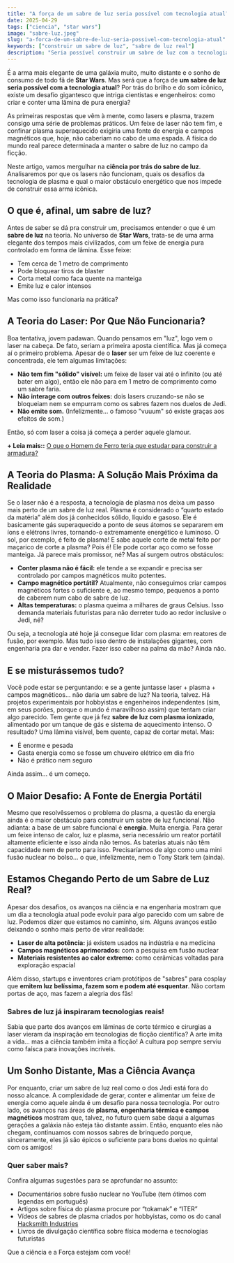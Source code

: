 ```yaml
---
title: "A força de um sabre de luz seria possível com tecnologia atual?"
date: 2025-04-29
tags: ["ciencia", "star wars"]
image: "sabre-luz.jpeg"
slug: "a-forca-de-um-sabre-de-luz-seria-possivel-com-tecnologia-atual"
keywords: ["construir um sabre de luz", "sabre de luz real"]
description: "Seria possível construir um sabre de luz com a tecnologia atual? A ciência explica os desafios do plasma e da energia!"
---
```


É a arma mais elegante de uma galáxia muito, muito distante e o sonho de consumo de todo fã de **Star Wars**. Mas será que a força de **um sabre de luz seria possível com a tecnologia atual**? Por trás do brilho e do som icônico, existe um desafio gigantesco que intriga cientistas e engenheiros: como criar e conter uma lâmina de pura energia?

As primeiras respostas que vêm à mente, como lasers e plasma, trazem consigo uma série de problemas práticos. Um feixe de laser não tem fim, e confinar plasma superaquecido exigiria uma fonte de energia e campos magnéticos que, hoje, não caberiam no cabo de uma espada. A física do mundo real parece determinada a manter o sabre de luz no campo da ficção.

Neste artigo, vamos mergulhar na **ciência por trás do sabre de luz**. Analisaremos por que os lasers não funcionam, quais os desafios da tecnologia de plasma e qual o maior obstáculo energético que nos impede de construir essa arma icônica.

## O que é, afinal, um sabre de luz?

Antes de saber se dá pra construir um, precisamos entender o que é um **sabre de luz** na teoria. No universo de **Star Wars**, trata-se de uma arma elegante dos tempos mais civilizados, com um feixe de energia pura controlado em forma de lâmina. Esse feixe:

*   Tem cerca de 1 metro de comprimento
*   Pode bloquear tiros de blaster
*   Corta metal como faca quente na manteiga
*   Emite luz e calor intensos

Mas como isso funcionaria na prática?

## A Teoria do Laser: Por Que Não Funcionaria?

Boa tentativa, jovem padawan. Quando pensamos em "luz", logo vem o laser na cabeça. De fato, seriam a primeira aposta científica. Mas já começa aí o primeiro problema. Apesar de o **laser** ser um feixe de luz coerente e concentrada, ele tem algumas limitações:

*   **Não tem fim "sólido" visível:** um feixe de laser vai até o infinito (ou até bater em algo), então ele não para em 1 metro de comprimento como um sabre faria.
*   **Não interage com outros feixes:** dois lasers cruzando-se não se bloqueiam nem se empurram como os sabres fazem nos duelos de Jedi.
*   **Não emite som.** (Infelizmente... o famoso "vuuum" só existe graças aos efeitos de som.)

Então, só com laser a coisa já começa a perder aquele glamour.

**+ Leia mais::** [O que o Homem de Ferro teria que estudar para construir a armadura?](https://nerdatico.com.br/o-que-o-homem-de-ferro-teria-que-estudar-para-construir-a-armadura/)

## A Teoria do Plasma: A Solução Mais Próxima da Realidade

Se o laser não é a resposta, a tecnologia de plasma nos deixa um passo mais perto de um sabre de luz real. Plasma é considerado o “quarto estado da matéria” além dos já conhecidos sólido, líquido e gasoso. Ele é basicamente gás superaquecido a ponto de seus átomos se separarem em íons e elétrons livres, tornando-o extremamente energético e luminoso. O sol, por exemplo, é feito de plasma! E sabe aquele corte de metal feito por maçarico de corte a plasma? Pois é! Ele pode cortar aço como se fosse manteiga. Já parece mais promissor, né? Mas aí surgem outros obstáculos:

*   **Conter plasma não é fácil:** ele tende a se expandir e precisa ser controlado por campos magnéticos muito potentes.
*   **Campo magnético portátil?** Atualmente, não conseguimos criar campos magnéticos fortes o suficiente e, ao mesmo tempo, pequenos a ponto de caberem num cabo de sabre de luz.
*   **Altas temperaturas:** o plasma queima a milhares de graus Celsius. Isso demanda materiais futuristas para não derreter tudo ao redor inclusive o Jedi, né?

Ou seja, a tecnologia até hoje já consegue lidar com plasma: em reatores de fusão, por exemplo. Mas tudo isso dentro de instalações gigantes, com engenharia pra dar e vender. Fazer isso caber na palma da mão? Ainda não.

## E se misturássemos tudo?

Você pode estar se perguntando: e se a gente juntasse laser + plasma + campos magnéticos... não daria um sabre de luz? Na teoria, talvez. Há projetos experimentais por hobbyistas e engenheiros independentes (sim, em seus porões, porque o mundo é maravilhoso assim) que tentam criar algo parecido. Tem gente que já fez **sabre de luz com plasma ionizado**, alimentado por um tanque de gás e sistema de aquecimento intenso. O resultado? Uma lâmina visível, bem quente, capaz de cortar metal. Mas:

*   É enorme e pesada
*   Gasta energia como se fosse um chuveiro elétrico em dia frio
*   Não é prático nem seguro

Ainda assim... é um começo.

## O Maior Desafio: A Fonte de Energia Portátil

Mesmo que resolvêssemos o problema do plasma, a questão da energia ainda é o maior obstáculo para construir um sabre de luz funcional. Não adianta: a base de um sabre funcional é **energia**. Muita energia. Para gerar um feixe intenso de calor, luz e plasma, seria necessário um reator portátil altamente eficiente e isso ainda não temos. As baterias atuais não têm capacidade nem de perto para isso. Precisaríamos de algo como uma mini fusão nuclear no bolso... o que, infelizmente, nem o Tony Stark tem (ainda).

## Estamos Chegando Perto de um Sabre de Luz Real?

Apesar dos desafios, os avanços na ciência e na engenharia mostram que um dia a tecnologia atual pode evoluir para algo parecido com um sabre de luz. Podemos dizer que estamos no caminho, sim. Alguns avanços estão deixando o sonho mais perto de virar realidade:

*   **Laser de alta potência:** já existem usados na indústria e na medicina
*   **Campos magnéticos aprimorados:** com a pesquisa em fusão nuclear
*   **Materiais resistentes ao calor extremo:** como cerâmicas voltadas para exploração espacial

Além disso, startups e inventores criam protótipos de "sabres" para cosplay que **emitem luz belíssima, fazem som e podem até esquentar**. Não cortam portas de aço, mas fazem a alegria dos fãs!

### Sabres de luz já inspiraram tecnologias reais!

Sabia que parte dos avanços em lâminas de corte térmico e cirurgias a laser vieram da inspiração em tecnologias de ficção científica? A arte imita a vida… mas a ciência também imita a ficção! A cultura pop sempre serviu como faísca para inovações incríveis.

## Um Sonho Distante, Mas a Ciência Avança

Por enquanto, criar um sabre de luz real como o dos Jedi está fora do nosso alcance. A complexidade de gerar, conter e alimentar um feixe de energia como aquele ainda é um desafio para nossa tecnologia. Por outro lado, os avanços nas áreas de **plasma, engenharia térmica e campos magnéticos** mostram que, talvez, no futuro quem sabe daqui a algumas gerações a galáxia não esteja tão distante assim. Então, enquanto eles não chegam, continuamos com nossos sabres de brinquedo porque, sinceramente, eles já são épicos o suficiente para bons duelos no quintal com os amigos!

### Quer saber mais?

Confira algumas sugestões para se aprofundar no assunto:

*   Documentários sobre fusão nuclear no YouTube (tem ótimos com legendas em português)
*   Artigos sobre física do plasma procure por “tokamak” e “ITER”
*   Vídeos de sabres de plasma criados por hobbyistas, como os do canal [Hacksmith Industries](https://www.youtube.com/@hacksmith)
*   Livros de divulgação científica sobre física moderna e tecnologias futuristas

Que a ciência e a Força estejam com você!